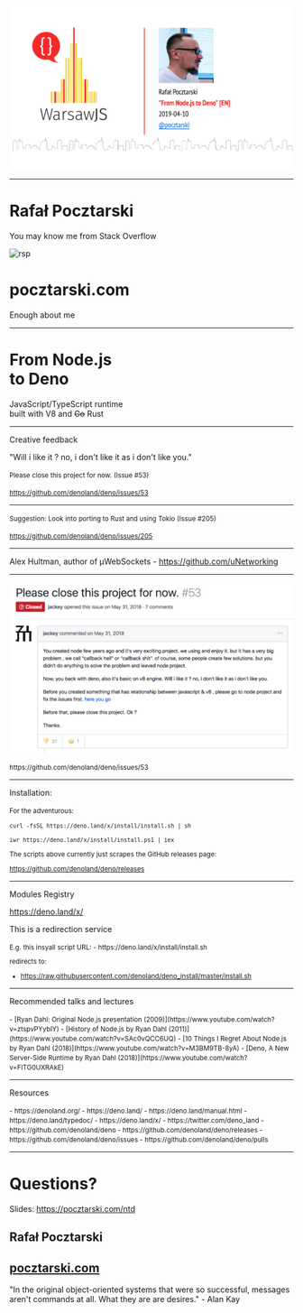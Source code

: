 ![From Node.js to Deno](title.png)

---

# Rafał Pocztarski

You may know me from Stack Overflow

![rsp](https://stackexchange.com/users/flair/303952.png)

# pocztarski.com

Enough about me

---

# From Node.js<br>to Deno

JavaScript/TypeScript runtime<br>
built with V8 and ~~Go~~ Rust

---

Creative feedback 

"Will i like it ? no, i don't like it as i don't like you."

<small>
Please close this project for now. (Issue #53)

https://github.com/denoland/deno/issues/53
</small>

---

<small>
Suggestion: Look into porting to Rust and using Tokio (Issue #205)

https://github.com/denoland/deno/issues/205
</small>

---

Alex Hultman, author of µWebSockets - https://github.com/uNetworking

---

![](deno-issue-53.png)

<small>
https://github.com/denoland/deno/issues/53
</small>

---

Installation:

<small>
For the adventurous:

`curl -fsSL https://deno.land/x/install/install.sh | sh`

`iwr https://deno.land/x/install/install.ps1 | iex`

The scripts above currently just scrapes the GitHub releases page:

https://github.com/denoland/deno/releases

</small>

---

Modules Registry

https://deno.land/x/

This is a redirection service

<small>
E.g. this insyall script URL:
- https://deno.land/x/install/install.sh

redirects to:
- https://raw.githubusercontent.com/denoland/deno_install/master/install.sh
</small>

---

Recommended talks and lectures

<small>
- [Ryan Dahl: Original Node.js presentation (2009)](https://www.youtube.com/watch?v=ztspvPYybIY)
- [History of Node.js by Ryan Dahl (2011)](https://www.youtube.com/watch?v=SAc0vQCC6UQ)
- [10 Things I Regret About Node.js by Ryan Dahl (2018)](https://www.youtube.com/watch?v=M3BM9TB-8yA)
- [Deno, A New Server-Side Runtime by Ryan Dahl (2018)](https://www.youtube.com/watch?v=FlTG0UXRAkE)

</small>

---

Resources

<small>
- https://denoland.org/
- https://deno.land/
- https://deno.land/manual.html
- https://deno.land/typedoc/
- https://deno.land/x/
- https://twitter.com/deno_land
- https://github.com/denoland/deno
- https://github.com/denoland/deno/releases
- https://github.com/denoland/deno/issues
- https://github.com/denoland/deno/pulls

</small>

---

# Questions?

Slides: https://pocztarski.com/ntd

## Rafał Pocztarski

## [pocztarski.com](https://pocztarski.com)

"In the original object-oriented systems that were so successful,
messages aren't commands at all. What they are are desires." - Alan Kay

